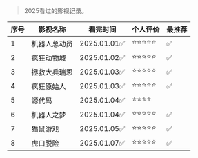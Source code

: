 >2025看过的影视记录。

| 序号 | 影视名称 | 看完时间 | 个人评价 | 最推荐 |
| --- | --- |--- |--- |--- |
| 1 | 机器人总动员 |  2025.01.01✅ | ⭐⭐⭐⭐⭐ | ✅ |
| 2 | 疯狂动物城 |  2025.01.02✅ | ⭐⭐⭐⭐⭐ | ✅ |
| 3 | 拯救大兵瑞恩 |  2025.01.03✅ | ⭐⭐⭐⭐⭐ | ✅ |
| 4 | 疯狂原始人 |  2025.01.03✅ | ⭐⭐⭐⭐⭐ | ✅ |
| 5 | 源代码 |  2025.01.04✅ | ⭐⭐⭐⭐ | |
| 6 | 机器人之梦 |  2025.01.04✅ | ⭐⭐⭐⭐⭐ | ✅ |
| 7 | 猫鼠游戏 |  2025.01.05✅ | ⭐⭐⭐⭐⭐ | ✅ |
| 8 | 虎口脱险 |  2025.01.07✅ | ⭐⭐⭐⭐⭐ | ✅ |
